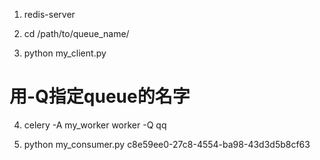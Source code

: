1. redis-server

2. cd /path/to/queue_name/

3. python my_client.py

# 用-Q指定queue的名字
4. celery -A my_worker worker -Q qq

5. python my_consumer.py c8e59ee0-27c8-4554-ba98-43d3d5b8cf63
